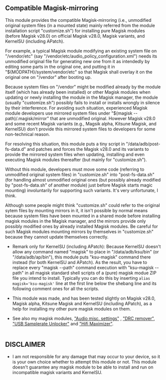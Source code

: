 ## Compatible Magisk-mirroring
This module provides the compatible Magisk-mirroring (i.e., unmodified original system files (in a mounted state) mainly referred from the module installation script "customize.sh") for installing pure Magisk modules (before Magisk v28.0) on official Magisk v28.0, Magisk variants, and KernelSU (including APatch).
<br/>

For example, a typical Magisk module modifying an existing system file on "/vendor/etc" (say "/vendor/etc/audio_policy_configuration.xml") needs its unmodified original file for generating new one from it as intendedly by editing some parts in the original one, and putting it in "${MODPATH}/system/vendor/etc" so that Magisk shall overlay it on the original one on "/vendor" after booting up.

Because system files on "/vendor" might be modified already by the module itself (which has already been installed) or other Magisk modules when updating or newly installing the module in the Magisk manager, the module (usually "customize.sh") possibly fails to install or installs wrongly in silence by their interference. For avoiding such situation, experienced Magisk module developers use mirrored system files under "$(magisk --path)/.magisk/mirror" that are unmodified original. However Magisk v28.0 and some recent Magisk variants (e.g., Magsik alpha, Kitsune Magisk, and KernelSU) don't provide this mirrored system files to developers for some non-technical reason.

For resolving this situation, this module puts a tiny script in "/data/adb/post-fs-data.d" and patches and forces the Magisk v28.0 and its variants to provide the mirrored system files when updating, installing and even executing Magisk modules thereafter (but mainly for "customize.sh").

Without this module, developers must move some code (referring to unmodified original system files) in "customize.sh" into "post-fs-data.sh" (for handling almost unmodified original ones (but possibly already modified by "post-fs-data.sh" of another module) just before Magisk starts magic mounting) involuntarily for supporting such variants. It's very unfortunate, I think.

Although some people might think "customize.sh" could refer to the original sytem files by mounting mirrors in it, it isn't possible by normal means because system files have been mounted in a shared mode before installing magisk modules in the Magisk manager, and the mirrors provide only possibly modified ones by already installed Magisk modules. Be careful for such Magisk modules mounting mirrors by themselves in "customize.sh" because they cannot update themselves correctly.
<br/>

* Remark only for KernelSU (including APatch): Because KernelSU doesn't allow any command named "magisk" to place in "/data/adb/ksu/bin" (or "/data/adb/ap/bin"), this module puts "ksu-magisk" command there instead (for both KernelSU and APatch). As the result, you have to replace every "magisk --path" command execution with "ksu-magisk --path" in all magisk standard shell scripts of a (pure) magisk modue ZIP file you intend to install. Typically you can do this by inserting `alias magisk='ksu-magisk'` line at the first line below the shebang line and its following comment ones for all the scripts.

* This module was made, and has been tested slightly on Magisk v28.0, Magisk alpha, Kitsune Magisk and KernelSU (including APatch), as a help for installing my other pure magisk modules on them.

* See also my magisk modules, ["Audio misc. settings"](https://github.com/Magisk-Modules-Alt-Repo/audio-misc-settings) , ["DRC remover"](https://github.com/Magisk-Modules-Alt-Repo/drc-remover), ["USB Samplerate Unlocker"](https://github.com/Magisk-Modules-Alt-Repo/usb-samplerate-unlocker) and ["Hifi Maximizer"](https://github.com/yzyhk904/hifi-maximizer-mod).
<br/><br/>

## DISCLAIMER

* I am not responsible for any damage that may occur to your device, so it is your own choice whether to attempt this module or not. This module doesn't guarantee any magisk module to be able to install and run on incompatible magisk variants and KernelSU.
<br/>

##
